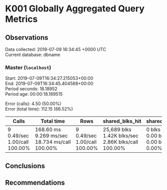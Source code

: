 # K001 Globally Aggregated Query Metrics

## Observations ##
Data collected: 2019-07-09 16:34:45 +0000 UTC  
Current database: dbname  



### Master (`localhost`) ###
Start: 2019-07-09T16:34:27.215053+00:00  
End: 2019-07-09T16:34:45.404568+00:00  
Period seconds: 18.18952  
Period age: 00:00:18.189515  

Error (calls): 4.50 (50.00%)  
Error (total time): 112.15 (66.52%)

| Calls | Total&nbsp;time | Rows | shared_blks_hit | shared_blks_read | shared_blks_dirtied | shared_blks_written | blk_read_time | blk_write_time | kcache_reads | kcache_writes | kcache_user_time_ms | kcache_system_time |
|-------|------------|------|-----------------|------------------|---------------------|---------------------|---------------|----------------|--------------|---------------|---------------------|--------------------|
|9<br/>0.49/sec<br/>1.00/call<br/>100.00% |168.60&nbsp;ms<br/>9.269&nbsp;ms/sec<br/>18.734&nbsp;ms/call<br/>100.00% |9<br/>0.49/sec<br/>1.00/call<br/>100.00% |25,689&nbsp;blks<br/>1.42K&nbsp;blks/sec<br/>2.86K&nbsp;blks/call<br/>100.00% |0&nbsp;blks<br/>0.00&nbsp;blks/sec<br/>0.00&nbsp;blks/call<br/>0.00% |0&nbsp;blks<br/>0.00&nbsp;blks/sec<br/>0.00&nbsp;blks/call<br/>0.00% |0&nbsp;blks<br/>0.00&nbsp;blks/sec<br/>0.00&nbsp;blks/call<br/>0.00% |0.00&nbsp;ms<br/>0.000&nbsp;ms/sec<br/>0.000&nbsp;ms/call<br/>0.00% |0.00&nbsp;ms<br/>0.000&nbsp;ms/sec<br/>0.000&nbsp;ms/call<br/>0.00% |0.00&nbsp;bytes<br/>0.00&nbsp;bytes/sec<br/>0.00&nbsp;bytes/call<br/>0.00% |0.00&nbsp;bytes<br/>0.00&nbsp;bytes/sec<br/>0.00&nbsp;bytes/call<br/>0.00% |0.00&nbsp;ms<br/>0.000&nbsp;ms/sec<br/>0.000&nbsp;ms/call<br/>0.00% |0.00&nbsp;ms<br/>0.000&nbsp;ms/sec<br/>0.000&nbsp;ms/call<br/>0.00%|





## Conclusions ##


## Recommendations ##

